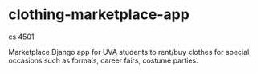 # clothing-marketplace-app
cs 4501

Marketplace Django app for UVA students to rent/buy clothes for special occasions such as formals, career fairs, costume parties.
